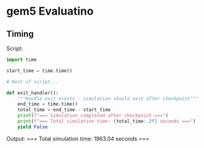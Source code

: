 # gem5 Evaluatino

## Timing
Script:
```python
import time

start_time = time.time()

# Rest of script...

def exit_handler():
    """Handle exit events - simulation should exit after checkpoint"""
    end_time = time.time()
    total_time = end_time - start_time
    print(f"=== Simulation completed after checkpoint ===")
    print(f"=== Total simulation time: {total_time:.2f} seconds ===")
    yield False
```

Output:
=== Total simulation time: 1963.04 seconds ===

